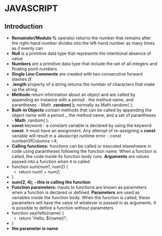 # JAVASCRIPT

## Introduction

- **Remainder/Modulo %** operator returns the number that remains after the right-hand number divides into the left-hand number as many times as it evenly can
- **Null** is a primitive data type that represents the intentional absence of value
- **Numbers** are a primitive data type that include the set of all integers and floating point numbers
- **Single Line Comments** are created with two consecutive forward slashes **//**
- **.length** property of a string returns the number of characters that make up the string
- **Methods** return information about an object and are called by appending an instance with a period **.** the method name, and parantheses - Math **.random( );** normally as Math.random( );
- **Built-in Objects** contain methods that can be called by appending the object name with a period **.**, the method name, and a set of parantheses - **Math** .random( );
- **const** keyword - a constant variable is declared by using the keyword **const**.  It must have an assignment.  Any attempt of re-assigning a **const** variable will result in a Javascript runtime error - const numberOfColumns =4;
- **Calling functions:** functions can be called or executed elsewhwere in code using parantheses following the function name.  When a function is called, the code inside its function body runs.  **Arguments** are values passed into a function when it is called 
- function sum(num1, num2) {
  - return num1 + num2;
- }
- **sum(2, 4); - this is calling the function**
- **Function parameters:** inputs to functions are known as parameters when a function is declared or defined.  **Parameters** are used as variables inside the function body.  When the function is called, these parameters will have the value of whatever is passed in as arguments.  It is possible to define a function without parameters
- function sayHello(name) {
  - return 'Hello, ${name}!';
- }  
- **the parameter is name**